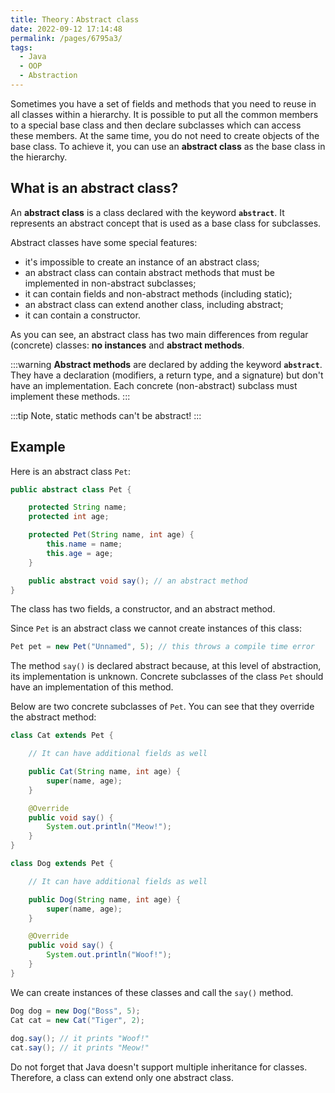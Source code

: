 ```yaml
---
title: Theory：Abstract class
date: 2022-09-12 17:14:48
permalink: /pages/6795a3/
tags:
  - Java
  - OOP
  - Abstraction
---
```

Sometimes you have a set of fields and methods that you need to reuse in all classes within a hierarchy. It is possible to put all the common members to a special base class and then declare subclasses which can access these members. At the same time, you do not need to create objects of the base class. To achieve it, you can use an **abstract class** as the base class in the hierarchy.

## What is an abstract class?

An **abstract class** is a class declared with the keyword **`abstract`**. It represents an abstract concept that is used as a base class for subclasses.

Abstract classes have some special features:

- it's impossible to create an instance of an abstract class;
- an abstract class can contain abstract methods that must be implemented in non-abstract subclasses;
- it can contain fields and non-abstract methods (including static);
- an abstract class can extend another class, including abstract;
- it can contain a constructor.



As you can see, an abstract class has two main differences from regular (concrete) classes: **no instances** and **abstract methods**.


:::warning
**Abstract methods** are declared by adding the keyword **`abstract`**. They have a declaration (modifiers, a return type, and a signature) but don't have an implementation. Each concrete (non-abstract) subclass must implement these methods.
:::

:::tip
Note, static methods can't be abstract!
:::


## Example

Here is an abstract class `Pet`:

```java
public abstract class Pet {

    protected String name;
    protected int age;

    protected Pet(String name, int age) {
        this.name = name;
        this.age = age;
    }

    public abstract void say(); // an abstract method
}
```

The class has two fields, a constructor, and an abstract method.

Since `Pet` is an abstract class we cannot create instances of this class:

```java
Pet pet = new Pet("Unnamed", 5); // this throws a compile time error
```

The method `say()` is declared abstract because, at this level of abstraction, its implementation is unknown. Concrete subclasses of the class `Pet` should have an implementation of this method.

Below are two concrete subclasses of `Pet`. You can see that they override the abstract method:

```java
class Cat extends Pet {

    // It can have additional fields as well

    public Cat(String name, int age) {
        super(name, age);
    }

    @Override
    public void say() {
        System.out.println("Meow!");
    }
}

class Dog extends Pet {

    // It can have additional fields as well

    public Dog(String name, int age) {
        super(name, age);
    }

    @Override
    public void say() {
        System.out.println("Woof!");
    }
}
```

We can create instances of these classes and call the `say()` method.

```java
Dog dog = new Dog("Boss", 5);
Cat cat = new Cat("Tiger", 2);
        
dog.say(); // it prints "Woof!"
cat.say(); // it prints "Meow!"
```

Do not forget that Java doesn't support multiple inheritance for classes. Therefore, a class can extend only one abstract class.